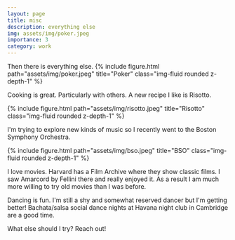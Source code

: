 ```yaml
---
layout: page
title: misc
description: everything else
img: assets/img/poker.jpeg
importance: 3
category: work
---
```


Then there is everything else. 
{% include figure.html path="assets/img/poker.jpeg" title="Poker" class="img-fluid rounded z-depth-1" %}

Cooking is great. Particularly with others. A new recipe I like is Risotto. 

{% include figure.html path="assets/img/risotto.jpeg" title="Risotto" class="img-fluid rounded z-depth-1" %}

I'm trying to explore new kinds of music so I recently went to the Boston Symphony Orchestra.

{% include figure.html path="assets/img/bso.jpeg" title="BSO" class="img-fluid rounded z-depth-1" %}

I love movies. Harvard has a Film Archive where they show classic films. I saw Amarcord by Fellini there and really enjoyed it.
As a result I am much more willing to try old movies than I was before.

Dancing is fun. I'm still a shy and somewhat reserved dancer but I'm getting better! 
Bachata/salsa social dance nights at Havana night club in Cambridge are a good time.

What else should I try? Reach out!